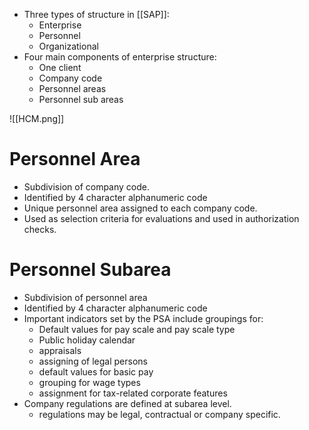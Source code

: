 - Three types of structure in [[SAP]]:
	- Enterprise
	- Personnel
	- Organizational
- Four main components of enterprise structure:
	- One client
	- Company code
	- Personnel areas
	- Personnel sub areas

![[HCM.png]]
# Personnel Area

- Subdivision of company code.
- Identified by 4 character alphanumeric code
- Unique personnel area assigned to each company code.
- Used as selection criteria for evaluations and used in authorization checks.
# Personnel Subarea

- Subdivision of personnel area
- Identified by 4 character alphanumeric code
- Important indicators set by the PSA include groupings for:
	- Default values for pay scale and pay scale type
	- Public holiday calendar
	- appraisals
	- assigning of legal persons
	- default values for basic pay
	- grouping for wage types
	- assignment for tax-related corporate features
- Company regulations are defined at subarea level.
	- regulations may be legal, contractual or company specific.
